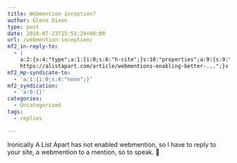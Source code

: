 ```yaml
---
title: Webmention inception?
author: Glenn Dixon
type: post
date: 2018-07-23T15:53:29+00:00
url: /webmention-inception/
mf2_in-reply-to:
  - |
    a:2:{s:4:"type";a:1:{i:0;s:6:"h-cite";}s:10:"properties";a:9:{s:9:"published";a:1:{i:0;s:25:"2018-07-19T10:14:38-07:00";}s:7:"updated";a:1:{i:0;s:25:"2018-07-19T10:34:52-07:00";}s:7:"summary";a:1:{i:0;s:304:"Over 1 million Webmentions can’t be wrong. Join the next revolution in web communication. Add the Webmentions standard to your website to solve the biggest communications problem on today’s internet and add rich context to your content.
    https://alistapart.com/article/webmentions-enabling-better-...";}s:4:"name";a:1:{i:0;s:58:"Webmentions: Enabling Better Communication on the Internet";}s:3:"url";a:1:{i:0;s:92:"https://boffosocko.com/2018/07/19/webmentions-enabling-better-communication-on-the-internet/";}s:8:"category";a:9:{i:0;s:8:"indieweb";i:1;s:13:"social-stream";i:2;s:12:"a-list-apart";i:3;s:17:"decentralized-web";i:4;s:6:"design";i:5;s:8:"open-web";i:6;s:13:"own-your-data";i:7;s:10:"web-design";i:8;s:10:"webmention";}s:11:"publication";a:1:{i:0;s:10:"BoffoSocko";}s:8:"featured";a:1:{i:0;s:59:"https://alistapart.com/d/_made/d/webmentions_960_492_81.jpg";}s:6:"author";a:3:{s:4:"name";s:13:"Chris Aldrich";s:3:"url";s:27:"https://www.boffosocko.com/";s:5:"photo";s:151:"https://secure.gravatar.com/avatar/d5fb4e498fe609cc29b04e5b7ad688c4?s=49&d=https://boffosocko.com/wp-content/plugins/semantic-linkbacks/img/mm.jpg&r=pg";}}}
mf2_mp-syndicate-to:
  - 'a:1:{i:0;s:4:"none";}'
mf2_syndication:
  - 'a:0:{}'
categories:
  - Uncategorized
tags:
  - replies

---
```

Ironically A List Apart has not enabled webmention, so I have to reply to your site, a webmention to a mention, so to speak. 🙂